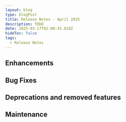 ```yaml
---
layout: blog
type: blogPost
title: Release Notes - April 2025
description: TODO
date: 2025-03-17T02:00:43.818Z
hideToc: false
tags:
  - Release Notes
---
```


## Enhancements

## Bug Fixes

## Deprecations and removed features

## Maintenance
